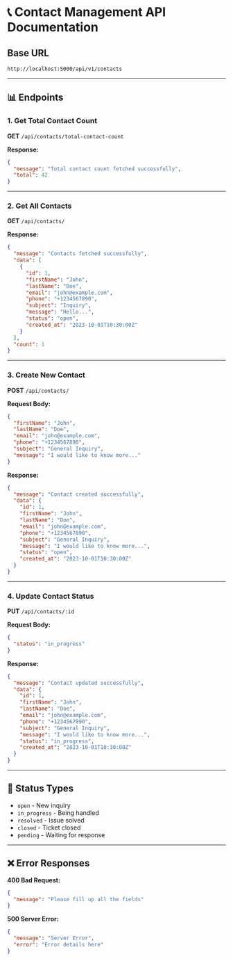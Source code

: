 # 📞 Contact Management API Documentation

## Base URL

```
http://localhost:5000/api/v1/contacts
```

---

## 📊 Endpoints

### 1. Get Total Contact Count

**GET** `/api/contacts/total-contact-count`

**Response:**

```json
{
  "message": "Total contact count fetched successfully",
  "total": 42
}
```

---

### 2. Get All Contacts

**GET** `/api/contacts/`

**Response:**

```json
{
  "message": "Contacts fetched successfully",
  "data": [
    {
      "id": 1,
      "firstName": "John",
      "lastName": "Doe",
      "email": "john@example.com",
      "phone": "+1234567890",
      "subject": "Inquiry",
      "message": "Hello...",
      "status": "open",
      "created_at": "2023-10-01T10:30:00Z"
    }
  ],
  "count": 1
}
```

---

### 3. Create New Contact

**POST** `/api/contacts/`

**Request Body:**

```json
{
  "firstName": "John",
  "lastName": "Doe",
  "email": "john@example.com",
  "phone": "+1234567890",
  "subject": "General Inquiry",
  "message": "I would like to know more..."
}
```

**Response:**

```json
{
  "message": "Contact created successfully",
  "data": {
    "id": 1,
    "firstName": "John",
    "lastName": "Doe",
    "email": "john@example.com",
    "phone": "+1234567890",
    "subject": "General Inquiry",
    "message": "I would like to know more...",
    "status": "open",
    "created_at": "2023-10-01T10:30:00Z"
  }
}
```

---

### 4. Update Contact Status

**PUT** `/api/contacts/:id`

**Request Body:**

```json
{
  "status": "in_progress"
}
```

**Response:**

```json
{
  "message": "Contact updated successfully",
  "data": {
    "id": 1,
    "firstName": "John",
    "lastName": "Doe",
    "email": "john@example.com",
    "phone": "+1234567890",
    "subject": "General Inquiry",
    "message": "I would like to know more...",
    "status": "in_progress",
    "created_at": "2023-10-01T10:30:00Z"
  }
}
```

---

## 🚦 Status Types

- `open` - New inquiry
- `in_progress` - Being handled
- `resolved` - Issue solved
- `closed` - Ticket closed
- `pending` - Waiting for response

---

## ❌ Error Responses

**400 Bad Request:**

```json
{
  "message": "Please fill up all the fields"
}
```

**500 Server Error:**

```json
{
  "message": "Server Error",
  "error": "Error details here"
}
```
